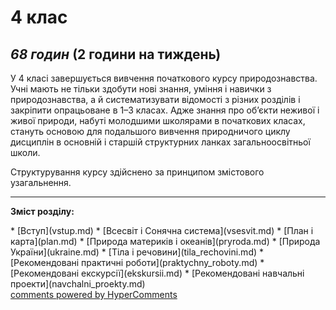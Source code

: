<div id="hypercomments_widget" class="js-hypercomments-widget invisible"></div>

4 клас
=============================================
## <i>68 годин</i> (2 години на тиждень)

<p>У 4 класі завершується вивчення початкового курсу природознавства. Учні мають не тільки здобути нові знання, уміння і навички з природознавства, а й систематизувати відомості з різних розділів і закріпити опрацьоване в 1–3 класах. Адже знання про об’єкти неживої і живої природи, набуті молодшими школярами в початкових класах, стануть основою для подальшого вивчення природничого циклу дисциплін в основній і старшій структурних ланках загальноосвітньої школи.</p>
<p>Структурування курсу здійснено за принципом змістового узагальнення.</p>

<hr>
<p><b>Зміст розділу:</b></p>
* [Вступ](vstup.md)
* [Всесвіт і Сонячна система](vsesvit.md)
* [План і карта](plan.md)
* [Природа материків і океанів](pryroda.md)
* [Природа України](ukraine.md)
* [Тіла і речовини](tila_rechovini.md)
* [Рекомендовані практичні роботи](praktychny_roboty.md)
* [Рекомендовані екскурсії](ekskursii.md)
* [Рекомендовані навчальні проекти](navchalni_proekty.md)

<div class="js-hypercomments-container">
<a href="http://hypercomments.com" class="hc-link" title="comments widget">comments powered by HyperComments</a>
</div>